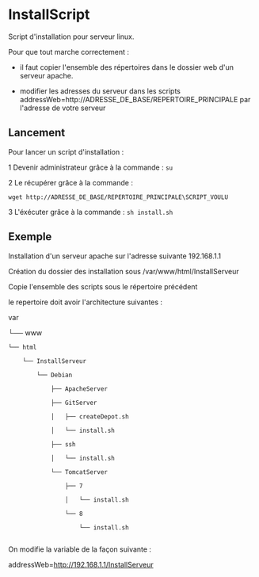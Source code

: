 # InstallScript
Script d'installation pour serveur linux. 

Pour que tout marche correctement :

- il faut copier l'ensemble des répertoires dans le dossier web d'un serveur apache.

- modifier les adresses du serveur dans les scripts addressWeb=http://ADRESSE_DE_BASE/REPERTOIRE_PRINCIPALE par l'adresse de votre serveur

## Lancement 

Pour lancer un script d'installation :

1 Devenir administrateur grâce à la commande : `su`

2 Le récupérer grâce à la commande : 

`wget http://ADRESSE_DE_BASE/REPERTOIRE_PRINCIPALE\SCRIPT_VOULU`

3 L'éxécuter grâce à la commande : `sh install.sh`

## Exemple
Installation d'un serveur apache sur l'adresse suivante 192.168.1.1

Création du dossier des installation sous /var/www/html/InstallServeur

Copie l'ensemble des scripts sous le répertoire précédent

le repertoire doit avoir l'architecture suivantes :


var

└── www

    └── html
	
        └── InstallServeur
		
            └── Debian
			
                ├── ApacheServer
			    
                ├── GitServer
			    
                │   ├── createDepot.sh
			    
                │   └── install.sh
			    
                ├── ssh
			    
                │   └── install.sh
			    
                └── TomcatServer
			    
                    ├── 7
			        
                    │   └── install.sh
			        
                    └── 8
			        
                        └── install.sh
			            

On modifie la variable de la façon suivante :

addressWeb=http://192.168.1.1/InstallServeur 
